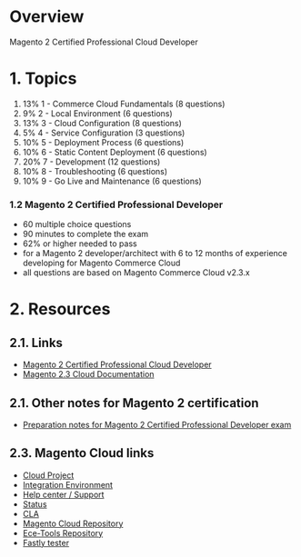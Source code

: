 # Overview

Magento 2 Certified Professional Cloud Developer

# 1. Topics

1. 13% 1 - Commerce Cloud Fundamentals (8 questions)
2. 9% 2 - Local Environment (6 questions)
3. 13% 3 - Cloud Configuration (8 questions)
4. 5% 4 - Service Configuration (3 questions)
5. 10% 5 - Deployment Process (6 questions)
6. 10% 6 - Static Content Deployment (6 questions)
7. 20% 7 - Development (12 questions)
8. 10% 8 - Troubleshooting (6 questions)
9. 10% 9 - Go Live and Maintenance (6 questions)


### 1.2 Magento 2 Certified Professional Developer

+ 60 multiple choice questions
+ 90 minutes to complete the exam
+ 62% or higher needed to pass
+ for a Magento 2 developer/architect with 6 to 12 months of experience developing for Magento Commerce Cloud
+ all questions are based on Magento Commerce Cloud v2.3.x

# 2. Resources

## 2.1. Links
+ [Magento 2 Certified Professional Cloud Developer](https://u.magento.com/magento-certified-professional-cloud-developer)
+ [Magento 2.3 Cloud Documentation](https://devdocs.magento.com/guides/v2.3/cloud/bk-cloud.html)

## 2.1. Other notes for Magento 2 certification
+ [Preparation notes for Magento 2 Certified Professional Developer exam](https://github.com/magento-notes/magento2-exam-notes)

## 2.3. Magento Cloud links 
+ [Cloud Project](https://cloud.magento.com/cloud/project/view/)
+ [Integration Environment](https://magento.cloud)
+ [Help center / Support](https://support.magento.com/hc/en-us/requests)
+ [Status](https://status.magento.cloud/)
+ [CLA](https://magento.com/legal/terms/cloud-sla)
+ [Magento Cloud Repository](https://github.com/magento/magento-cloud)
+ [Ece-Tools Repository](https://github.com/magento/ece-tools)
+ [Fastly tester](https://magento-tester.global.ssl.fastly.net/magento-tester/)
